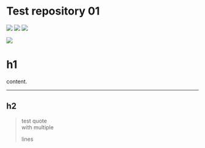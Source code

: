 # Test repository 01

[![](https://github.com/gpwaob92679/NCU-calculus-website-mirror/actions/workflows/clone.yml/badge.svg)](https://github.com/gpwaob92679/NCU-calculus-website-mirror/actions/workflows/clone.yml)
[![](https://img.shields.io/endpoint?url=https%3A%2F%2Fraw.githubusercontent.com%2Fgpwaob92679%2Ftest01%2Finfo%2Ftimestamp.json)](/#)
[![](https://img.shields.io/endpoint?url=https%3A%2F%2Fraw.githubusercontent.com%2Fgpwaob92679%2Ftest01%2Finfo%2Fchanges.json)](/#)

[![](https://github.com/gpwaob92679/NCU-calculus-website-mirror/actions/workflows/pages.yml/badge.svg)](https://github.com/gpwaob92679/NCU-calculus-website-mirror/actions/workflows/pages.yml)



# h1

content.

---

## h2



> test quote  
> with
> multiple  
> 
> lines  

